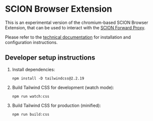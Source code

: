 # SCION Browser Extension

This is an experimental version of the chromium-based SCION Browser Extension, that can be used to interact with the [SCION Forward Proxy](https://scion-http-proxy.readthedocs.io/en/latest/forward-proxy.html).

Please refer to the [technical documentation](https://scion-browser-extension.readthedocs.io/en/latest/index.html) for installation and configuration instructions.

## Developer setup instructions

1. Install dependencies:
   ```
   npm install -D tailwindcss@2.2.19
   ```

2. Build Tailwind CSS for development (watch mode):
   ```
   npm run watch:css
   ```

3. Build Tailwind CSS for production (minified):
   ```
   npm run build:css
   ```